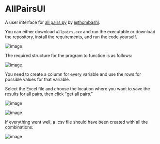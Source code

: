 # AllPairsUI

A user interface for [all pairs py](https://github.com/thombashi/allpairspy) by [@thombashi](https://github.com/thombashi).

You can either download `allpairs.exe` and run the executable or download the repository, install the requirements, and run the code yourself.

![image](https://github.com/IgnacioSambrailo/AllPairsUI/assets/105213331/40ae6299-fac8-4c65-8e52-48b67a14f2bb)

The required structure for the program to function is as follows:

![image](https://github.com/IgnacioSambrailo/AllPairsUI/assets/105213331/145517fd-6183-48e8-8eb5-962c5b759c23)

You need to create a column for every variable and use the rows for possible values for that variable.

Select the Excel file and choose the location where you want to save the results for all pairs, then click "get all pairs."

![image](https://github.com/IgnacioSambrailo/AllPairsUI/assets/105213331/b27c45a2-ada9-4e47-a531-2fe55a96270d)

![image](https://github.com/IgnacioSambrailo/AllPairsUI/assets/105213331/7044c985-6777-4227-bc71-e25fd3e1dc72)

If everything went well, a .csv file should have been created with all the combinations:

![image](https://github.com/IgnacioSambrailo/AllPairsUI/assets/105213331/4a7fa51b-a459-41ca-b794-9b474513a1bc)
